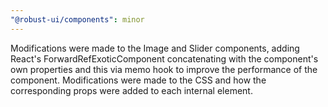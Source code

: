 ```yaml
---
"@robust-ui/components": minor
---
```


Modifications were made to the Image and Slider components, adding React's ForwardRefExoticComponent concatenating with the component's own properties and this via memo hook to improve the performance of the component. Modifications were made to the CSS and how the corresponding props were added to each internal element.
